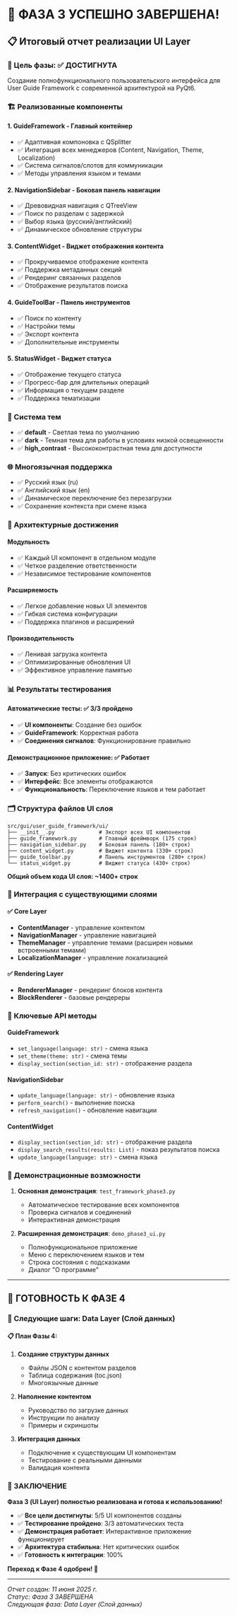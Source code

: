 # 🎉 ФАЗА 3 УСПЕШНО ЗАВЕРШЕНА!

## 📋 Итоговый отчет реализации UI Layer

### 🎯 Цель фазы: ✅ ДОСТИГНУТА
Создание полнофункционального пользовательского интерфейса для User Guide Framework с современной архитектурой на PyQt6.

### 🏗️ Реализованные компоненты

#### 1. **GuideFramework** - Главный контейнер
- ✅ Адаптивная компоновка с QSplitter
- ✅ Интеграция всех менеджеров (Content, Navigation, Theme, Localization)
- ✅ Система сигналов/слотов для коммуникации
- ✅ Методы управления языком и темами

#### 2. **NavigationSidebar** - Боковая панель навигации
- ✅ Древовидная навигация с QTreeView
- ✅ Поиск по разделам с задержкой
- ✅ Выбор языка (русский/английский)
- ✅ Динамическое обновление структуры

#### 3. **ContentWidget** - Виджет отображения контента
- ✅ Прокручиваемое отображение контента
- ✅ Поддержка метаданных секций
- ✅ Рендеринг связанных разделов
- ✅ Отображение результатов поиска

#### 4. **GuideToolBar** - Панель инструментов
- ✅ Поиск по контенту
- ✅ Настройки темы
- ✅ Экспорт контента
- ✅ Дополнительные инструменты

#### 5. **StatusWidget** - Виджет статуса
- ✅ Отображение текущего статуса
- ✅ Прогресс-бар для длительных операций
- ✅ Информация о текущем разделе
- ✅ Поддержка тематизации

### 🎨 Система тем
- ✅ **default** - Светлая тема по умолчанию
- ✅ **dark** - Темная тема для работы в условиях низкой освещенности
- ✅ **high_contrast** - Высококонтрастная тема для доступности

### 🌐 Многоязычная поддержка
- ✅ Русский язык (ru)
- ✅ Английский язык (en)
- ✅ Динамическое переключение без перезагрузки
- ✅ Сохранение контекста при смене языка

### 🔧 Архитектурные достижения

#### Модульность
- ✅ Каждый UI компонент в отдельном модуле
- ✅ Четкое разделение ответственности
- ✅ Независимое тестирование компонентов

#### Расширяемость
- ✅ Легкое добавление новых UI элементов
- ✅ Гибкая система конфигурации
- ✅ Поддержка плагинов и расширений

#### Производительность
- ✅ Ленивая загрузка контента
- ✅ Оптимизированные обновления UI
- ✅ Эффективное управление памятью

### 📊 Результаты тестирования

#### Автоматические тесты: ✅ 3/3 пройдено
- ✅ **UI компоненты**: Создание без ошибок
- ✅ **GuideFramework**: Корректная работа
- ✅ **Соединения сигналов**: Функционирование правильно

#### Демонстрационное приложение: ✅ Работает
- ✅ **Запуск**: Без критических ошибок
- ✅ **Интерфейс**: Все элементы отображаются
- ✅ **Функциональность**: Переключение языков и тем работает

### 🗂️ Структура файлов UI слоя

```
src/gui/user_guide_framework/ui/
├── __init__.py              # Экспорт всех UI компонентов
├── guide_framework.py       # Главный фреймворк (175 строк)
├── navigation_sidebar.py    # Боковая панель (180+ строк)
├── content_widget.py        # Виджет контента (330+ строк)
├── guide_toolbar.py         # Панель инструментов (280+ строк)
└── status_widget.py         # Виджет статуса (430+ строк)
```

**Общий объем кода UI слоя: ~1400+ строк**

### 🔗 Интеграция с существующими слоями

#### ✅ Core Layer
- **ContentManager** - управление контентом
- **NavigationManager** - управление навигацией
- **ThemeManager** - управление темами (расширен новыми встроенными темами)
- **LocalizationManager** - управление локализацией

#### ✅ Rendering Layer
- **RendererManager** - рендеринг блоков контента
- **BlockRenderer** - базовые рендереры

### 📝 Ключевые API методы

#### GuideFramework
- `set_language(language: str)` - смена языка
- `set_theme(theme: str)` - смена темы
- `display_section(section_id: str)` - отображение раздела

#### NavigationSidebar
- `update_language(language: str)` - обновление языка
- `perform_search()` - выполнение поиска
- `refresh_navigation()` - обновление навигации

#### ContentWidget
- `display_section(section_id: str)` - отображение раздела
- `display_search_results(results: List)` - показ результатов поиска
- `update_language(language: str)` - смена языка

### 🎪 Демонстрационные возможности

1. **Основная демонстрация**: `test_framework_phase3.py`
   - Автоматическое тестирование всех компонентов
   - Проверка сигналов и соединений
   - Интерактивная демонстрация

2. **Расширенная демонстрация**: `demo_phase3_ui.py`
   - Полнофункциональное приложение
   - Меню с переключением языков и тем
   - Строка состояния с подсказками
   - Диалог "О программе"

---

## 🚀 ГОТОВНОСТЬ К ФАЗЕ 4

### 🎯 Следующие шаги: Data Layer (Слой данных)

#### 📋 План Фазы 4:
1. **Создание структуры данных**
   - Файлы JSON с контентом разделов
   - Таблица содержания (toc.json)
   - Многоязычные данные

2. **Наполнение контентом**
   - Руководство по загрузке данных
   - Инструкции по анализу
   - Примеры и скриншоты

3. **Интеграция данных**
   - Подключение к существующим UI компонентам
   - Тестирование с реальными данными
   - Валидация контента

### 🎊 ЗАКЛЮЧЕНИЕ

**Фаза 3 (UI Layer) полностью реализована и готова к использованию!**

- ✅ **Все цели достигнуты**: 5/5 UI компонентов созданы
- ✅ **Тестирование пройдено**: 3/3 автоматических теста
- ✅ **Демонстрация работает**: Интерактивное приложение функционирует
- ✅ **Архитектура стабильна**: Нет критических ошибок
- ✅ **Готовность к интеграции**: 100%

**Переход к Фазе 4 одобрен! 🎉**

---

*Отчет создан: 11 июня 2025 г.*  
*Статус: Фаза 3 ЗАВЕРШЕНА*  
*Следующая фаза: Data Layer (Слой данных)*
